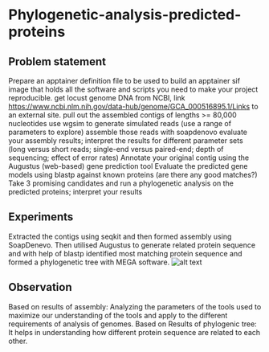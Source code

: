 # Phylogenetic-analysis-predicted-proteins
## Problem statement
Prepare an apptainer definition file to be used to build an apptainer sif image that holds all the software and scripts you need to make your project reproducible.
get locust genome DNA from NCBI, link https://www.ncbi.nlm.nih.gov/data-hub/genome/GCA_000516895.1/Links to an external site.
pull out the assembled contigs of lengths >= 80,000 nucleotides
use wgsim to generate simulated reads (use a range of parameters to explore)
assemble those reads with soapdenovo
evaluate your assembly results; interpret the results for different parameter sets (long versus short reads; single-end versus paired-end; depth of sequencing; effect of error rates)
Annotate your original contig using the Augustus (web-based) gene prediction tool
Evaluate the predicted gene models using blastp against known proteins (are there any good matches?)
Take 3 promising candidates and run a phylogenetic analysis on the predicted proteins; interpret your results

## Experiments
Extracted the contigs using seqkit and then formed assembly using SoapDenevo. Then utilised Augustus to generate related protein sequence and with help of blastp identified most matching protein sequence and formed a phylogenetic tree with MEGA software.
![alt text](https://github.com/rakesh09111996/phylogenetic-analysis-predicted-proteins/blob/c672222325fde19c7d97a462901f4368146b574d/phylogenetic%20tree.png)

## Observation
Based on results of assembly:
Analyzing the parameters of the tools used to maximize our understanding of the tools and apply to the different requirements of analysis of genomes.
Based on Results of phylogenic tree:
It helps in understanding how different protein sequence are related to each other.
